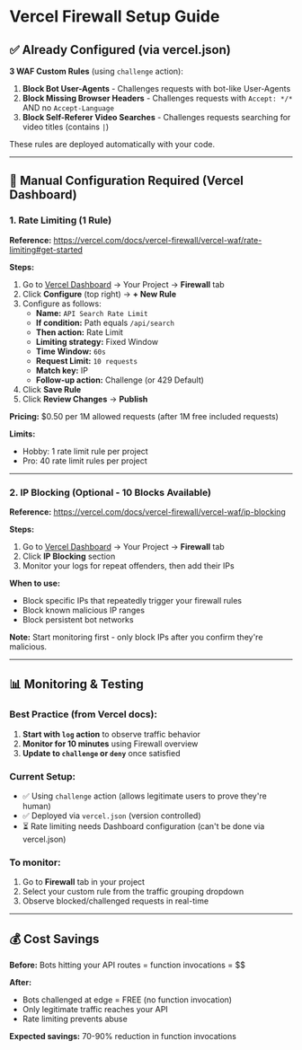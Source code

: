 # Vercel Firewall Setup Guide

## ✅ Already Configured (via vercel.json)

**3 WAF Custom Rules** (using `challenge` action):
1. **Block Bot User-Agents** - Challenges requests with bot-like User-Agents
2. **Block Missing Browser Headers** - Challenges requests with `Accept: */*` AND no `Accept-Language`
3. **Block Self-Referer Video Searches** - Challenges requests searching for video titles (contains `|`)

These rules are deployed automatically with your code.

---

## 🔧 Manual Configuration Required (Vercel Dashboard)

### 1. Rate Limiting (1 Rule)

**Reference:** https://vercel.com/docs/vercel-firewall/vercel-waf/rate-limiting#get-started

**Steps:**
1. Go to [Vercel Dashboard](https://vercel.com/dashboard) → Your Project → **Firewall** tab
2. Click **Configure** (top right) → **+ New Rule**
3. Configure as follows:
   - **Name:** `API Search Rate Limit`
   - **If condition:** Path equals `/api/search`
   - **Then action:** Rate Limit
   - **Limiting strategy:** Fixed Window
   - **Time Window:** `60s`
   - **Request Limit:** `10 requests`
   - **Match key:** IP
   - **Follow-up action:** Challenge (or 429 Default)
4. Click **Save Rule**
5. Click **Review Changes** → **Publish**

**Pricing:** $0.50 per 1M allowed requests (after 1M free included requests)

**Limits:**
- Hobby: 1 rate limit rule per project
- Pro: 40 rate limit rules per project

---

### 2. IP Blocking (Optional - 10 Blocks Available)

**Reference:** https://vercel.com/docs/vercel-firewall/vercel-waf/ip-blocking

**Steps:**
1. Go to [Vercel Dashboard](https://vercel.com/dashboard) → Your Project → **Firewall** tab
2. Click **IP Blocking** section
3. Monitor your logs for repeat offenders, then add their IPs

**When to use:**
- Block specific IPs that repeatedly trigger your firewall rules
- Block known malicious IP ranges
- Block persistent bot networks

**Note:** Start monitoring first - only block IPs after you confirm they're malicious.

---

## 📊 Monitoring & Testing

### Best Practice (from Vercel docs):
1. **Start with `log` action** to observe traffic behavior
2. **Monitor for 10 minutes** using Firewall overview
3. **Update to `challenge` or `deny`** once satisfied

### Current Setup:
- ✅ Using `challenge` action (allows legitimate users to prove they're human)
- ✅ Deployed via `vercel.json` (version controlled)
- ⏳ Rate limiting needs Dashboard configuration (can't be done via vercel.json)

### To monitor:
1. Go to **Firewall** tab in your project
2. Select your custom rule from the traffic grouping dropdown
3. Observe blocked/challenged requests in real-time

---

## 💰 Cost Savings

**Before:** Bots hitting your API routes = function invocations = $$

**After:**
- Bots challenged at edge = FREE (no function invocation)
- Only legitimate traffic reaches your API
- Rate limiting prevents abuse

**Expected savings:** 70-90% reduction in function invocations

